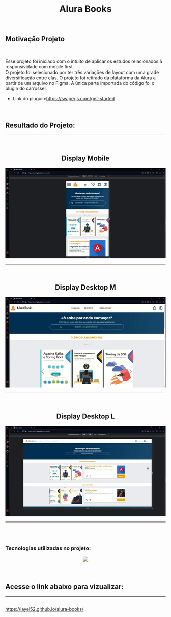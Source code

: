 <h1 align="center">Alura Books</h1>
</br>
<h2>Motivação Projeto</h2>
</br>
<p>Esse projeto foi iniciado com o intuito de aplicar os estudos relacionados à responsividade com mobile first.</br>
O projeto foi selecionado por ter três variações de layout com uma grade diversificação entre elas. O projeto foi retirado da plataforma da Alura a partir de um arquivo no Figma. A única parte importada do código foi o plugin do carrossel.</p>

- Link do pluguin:<a>https://swiperjs.com/get-started</a>
</br></br></br>

<h2>Resultado do Projeto:</h2>
<div align="center">
<hr/></br>
<h2>Display Mobile</h2>
<img src="img\to_readme\Video_221101123400.gif">
<hr/></br>
<h2>Display Desktop M</h2>
<img src=".\img\to_readme\Video_221101121812.gif">
<hr/></br>
<h2>Display Desktop L</h2>
<img src=".\img\to_readme\Video_221101123828.gif">
</div>
<hr/></br></br>
<h3 margin-bottom: 16px>Tecnologias utilizadas no projeto:</h3>
<div align="center">
<img src="https://skills.thijs.gg/icons?i=js,html,css">
</div></br></br>
<h2>Acesse o link abaixo para vizualizar:</h2><hr></br>
<a href="https://layel52.github.io/alura-books">https://layel52.github.io/alura-books/</a>
